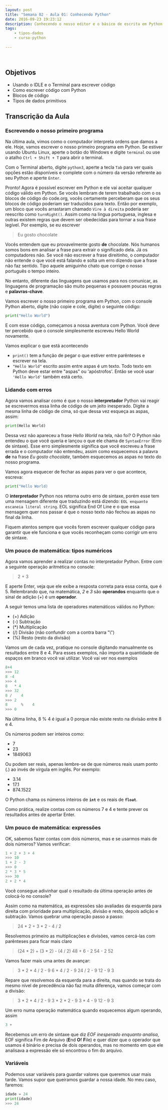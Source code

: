 ```yaml
---
layout: post
title: "Semana 02 - Aula 01: Conhecendo Python"
date: 2016-09-23 19:23:12
description: Conhecendo o nosso editor e o básico de escrita em Python
tags:
    - tipos-dados
    - curso-python
   
---
```


&nbsp;

## Objetivos

* Usando o IDLE e o Terminal para escrever código
* Como escrever código com Python
* Blocos de código
* Tipos de dados primitivos

## Transcrição da Aula

### Escrevendo o nosso primeiro programa

Na última aula, vimos como o computador interpreta ordens que damos a ele. Hoje, vamos escrever o nosso primeiro programa em Python. Se estiver usando Ubuntu Linux, aperte o botão do Windows e digite `terminal` ou use o atalho `Ctrl + Shift + T` para abrir o terminal.

Com o Terminal aberto, digite `python3`, aperte a tecla `Tab` para ver quais opções estão disponíveis e complete com o número da versão referente ao seu Python e aperte `Enter`.

Pronto! Agora é possível escrever em Python e ele vai aceitar qualquer código válido em Python. Se vocês lembram de terem trabalhado com o os blocos de código do code.org, vocês certamente perceberam que os seus blocos de código poderiam ser traduzidos para texto. Então por exemplo, um bloco que vocês arrastaram chamado `Vire à direita` poderia ser reescrito como `turnRight()`. Assim como na lingua portuguesa, inglesa e outras existem regras que devem ser obedecidas para tornar a sua frase legível. Por exemplo, se eu escrever 

> Eu gosto chocolate

Vocês entendem que eu provavelmente gosto **de** chocolate. Nós humanos somos bons em analisar a frase para extrair o significado dela. Já os computadores não. Se você não escrever a frase direitinho, o computador não entende o que você está falando e solta um erro dizendo que a frase não faz sentido. Tipo aquele amiguinho chato que corrige o nosso português o tempo inteiro.

No entanto, diferente das linguagens que usamos para nos comunicar, as linguagens de programação são muito pequenas e possuem poucas regras e **palavras-chave**.

Vamos escrever o nosso primeiro programa em Python, com o console Python aberto, digite (não copie e cole, digite) o seguinte código:


```python
print("Hello World")
```

E com esse código, começamos a nossa aventura com Python. Você deve ter percebido que o console simplesmente escreveu Hello World novamente.

Vamos explicar o que está acontecendo

* `print()` tem a função de pegar o que estiver entre parênteses e escrever na tela.
* `"Hello World"` escrito assim entre aspas é um texto. Todo texto em Python deve estar entre "aspas" ou 'apóstrofos'. Então se você usar `'Hello World'` também está certo.

### Lidando com erros

Agora vamos analisar como é que o nosso **interpretador** Python vai reagir se escrevermos essa linha de código de um jeito inesperado. Digite a mesma linha de código de cima, só que dessa vez esqueça as aspas, assim:

```python
print(Hello World)
```

Dessa vez não apareceu a frase *Hello World* na tela, não foi? O Python não entendeu o que você queria e lançou o que ele chama de `SyntaxError` (Erro de sintaxe). Esse erro simplesmente significa que você escreveu a frase errada e o computador não entendeu, assim como esquecemos a palavra **de** na frase *Eu gosto chocolate*, também esquecemos as aspas no texto do nosso programa.

Vamos agora esquecer de fechar as aspas para ver o que acontece, escreva:

```python
print("Hello World)
```

O **interpretador** Python nos retorna outro erro de sintaxe, porém esse tem uma mensagem diferente que traduzindo está dizendo: `EOL enquanto escaneia literal string`. EOL significa End Of Line e o que essa mensagem quer nos passar é que o nosso texto não fechou as aspas no final da linha.

Fiquem atentos sempre que vocês forem escrever qualquer código para garantir que ele funciona e que vocês reconheçam como corrigir um erro de sintaxe.

### Um pouco de matemática: tipos numéricos

Agora vamos aprender a realizar contas no interpretador Python. Entre com a seguinte operação aritmética no console:

> 2 + 3

E aperte Enter, veja que ele exibe a resposta correta para essa conta, que é 5. Relembrando que, na matemática, *2* e *3* são **operandos** enquanto que o sinal de adição (*+*) é um **operador**.

A seguir temos uma lista de operadores matemáticos válidos no Python:

* (+) Adição
* (-) Subtração
* (*) Multiplicação
* (/) Divisão (não confundir com a contra barra "\\")
* (%) Resto (resto da divisão)

Vamos um de cada vez, pratique no console digitando manualmente os resultados entre 8 e 4. Para esses exemplos, não importa a quantidade de espaços em branco você vai utilizar. Você vai ver nos exemplos

```python
8+4
>>> 12
8 -4
>>> 4
8   * 4
>>> 32
8 /    4
>>> 2
8      %    4
>>> 0
```

Na última linha, 8 % 4 é igual a 0 porque não existe resto na divisão entre 8 e 4.

Os números podem ser inteiros como:

* 7
* 23
* 1849063 

Ou podem ser reais, apenas lembre-se de que números reais usam ponto (.) ao invés de vírgula em inglês. Por exemplo:

* 3.14
* 17.1
* 874.1522

O Python chama os números inteiros de **`int`** e os reais de **`float`**.

Como prática, realize contas com os números 7 e 4 e tente prever os resultados antes de apertar Enter.

### Um pouco de matemática: expressões

OK, sabemos fazer contas com dois números, mas e se usarmos mais de dois números? Vamos verificar:

```python
1 + 2 + 3 + 4
>>> 10
1 + 2 - 3
>>> 0
2 * 3 * 5
>>> 30
2 + 2 * 4
```

Você consegue adivinhar qual o resultado da última operação antes de colocá-lo no console?

Assim como na matemática, as expressões são avaliadas da esquerda para direita com prioridade para multiplicação, divisão e resto, depois adição e subtração. Vamos quebrar uma operação passo a passo:

> 24 * 2 + 3 * 2 - 4 / 2

Resolvemos primeiro as multiplicações e divisões, vamos cercá-las com parênteses para ficar mais claro

> (24 * 2) + (3 * 2) - (4 / 2)
> 48 + 6 - 2
> 54 - 2
> 52

Vamos fazer mais uma antes de avançar:

> 3 * 2 * 4 / 2 - 9
> 6 * 4 / 2 - 9
> 24 / 2 - 9
> 12 - 9
> 3

Repare que resolvemos da esquerda para a direita, mas quando se trata do mesmo nível de precedência não faz muita diferença, vamos começar com a divisão:

> 3 * 2 * 4 / 2 - 9
> 3 * 2 * 2 - 9
> 3 * 4 - 9
> 12 - 9
> 3

Um erro numa operação matemática quando esquecemos algum operando, assim

```python
3 +
```

Recebemos um erro de sintaxe que diz *EOF inesperado enquanto analisa*, EOF significa Fim de Arquivo (**E**nd **O**f **F**ile) e quer dizer que o operador que usamos é binário e precisa de dois operandos, mas no momento em que ele analisava a expressão ele só encontrou o fim do arquivo.

### Variáveis

Podemos usar variáveis para guardar valores que queremos usar mais tarde. Vamos supor que queiramos guardar a nossa idade. No meu caso, faremos:

```python
idade = 24
print(idade)
>>> 24
```

